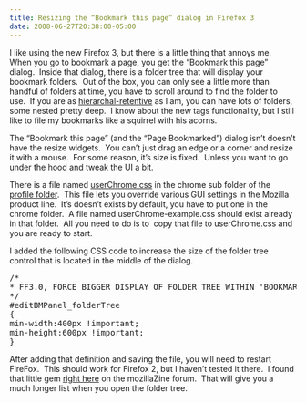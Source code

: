 ```yaml
---
title: Resizing the “Bookmark this page” dialog in Firefox 3
date: 2008-06-27T20:38:00-05:00
---
```

</p> </p> 

I like using the new Firefox 3, but there is a little thing that annoys me.   When you go to bookmark a page, you get the “Bookmark this page” dialog.  Inside that dialog, there is a folder tree that will display your bookmark folders.  Out of the box, you can only see a little more than handful of folders at time, you have to scroll around to find the folder to use.  If you are as [hierarchal-retentive](http://www.outdoorphotography.com/files/u1/head_up_ass.jpg) as I am, you can have lots of folders, some nested pretty deep.  I know about the new tags functionality, but I still like to file my bookmarks like a squirrel with his acorns.

The “Bookmark this page” (and the “Page Bookmarked”) dialog isn’t doesn’t have the resize widgets.  You can’t just drag an edge or a corner and resize it with a mouse.  For some reason, it’s size is fixed.  Unless you want to go under the hood and tweak the UI a bit.

There is a file named [userChrome.css](http://kb.mozillazine.org/UserChrome.css) in the chrome sub folder of the [profile folder](http://kb.mozillazine.org/Profile_folder "Profile folder - MozillaZine Knowledge Base").  This file lets you override various GUI settings in the Mozilla product line.  It’s doesn’t exists by default, you have to put one in the chrome folder.  A file named userChrome-example.css should exist already in that folder.  All you need to do is to  copy that file to userChrome.css and you are ready to start.

I added the following CSS code to increase the size of the folder tree control that is located in the middle of the dialog.

<pre>/*<br />* FF3.0, FORCE BIGGER DISPLAY OF FOLDER TREE WITHIN 'BOOKMARK THIS PAGE' POP-UP<br />*/<br />#editBMPanel_folderTree<br />{<br />min-width:400px !important;<br />min-height:600px !important;<br />}</pre>

After adding that definition and saving the file, you will need to restart FireFox.  This should work for Firefox 2, but I haven’t tested it there.  I found that little gem [right here](http://forums.mozillazine.org/viewtopic.php?f=23&t=662373&st=0&sk=t&sd=a&start=15) on the mozillaZine forum.  That will give you a much longer list when you open the folder tree.
